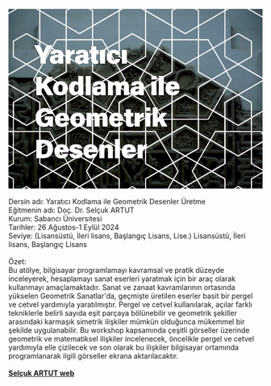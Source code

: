 <p align="center">
  <img src="wArtboard 1 copy 2@2x-100.jpg" title="Geometric Patterns - Orosi">
</p>

Dersin adı: Yaratıcı Kodlama ile Geometrik Desenler Üretme<br />
Eğitmenin adı: Doç. Dr. Selçuk ARTUT<br />
Kurum: Sabancı Üniversitesi<br />
Tarihler: 26 Ağustos-1 Eylül 2024<br />
Seviye: (Lisansüstü, İleri lisans, Başlangıç ​​Lisans, Lise.) Lisansüstü, İleri lisans, Başlangıç ​​Lisans<br /><br />
Özet:<br />
Bu atölye, bilgisayar programlamayı kavramsal ve pratik düzeyde inceleyerek, hesaplamayı sanat eserleri yaratmak için bir araç olarak kullanmayı amaçlamaktadır. Sanat ve zanaat kavramlarının ortasında yükselen Geometrik Sanatlar'da, geçmişte üretilen eserler basit bir pergel ve cetvel yardımıyla yaratılmıştır. Pergel ve cetvel kullanılarak, açılar farklı tekniklerle belirli sayıda eşit parçaya bölünebilir ve geometrik şekiller arasındaki karmaşık simetrik ilişkiler mümkün olduğunca mükemmel bir şekilde uygulanabilir. Bu workshop kapsamında çeşitli görseller üzerinde geometrik ve matematiksel ilişkiler incelenecek, öncelikle pergel ve cetvel yardımıyla elle çizilecek ve son olarak bu ilişkiler bilgisayar ortamında programlanarak ilgili görseller ekrana aktarılacaktır. <br /><br />
<a href="https://www.selcukartut.com"><strong>Selçuk ARTUT web</strong></a>
